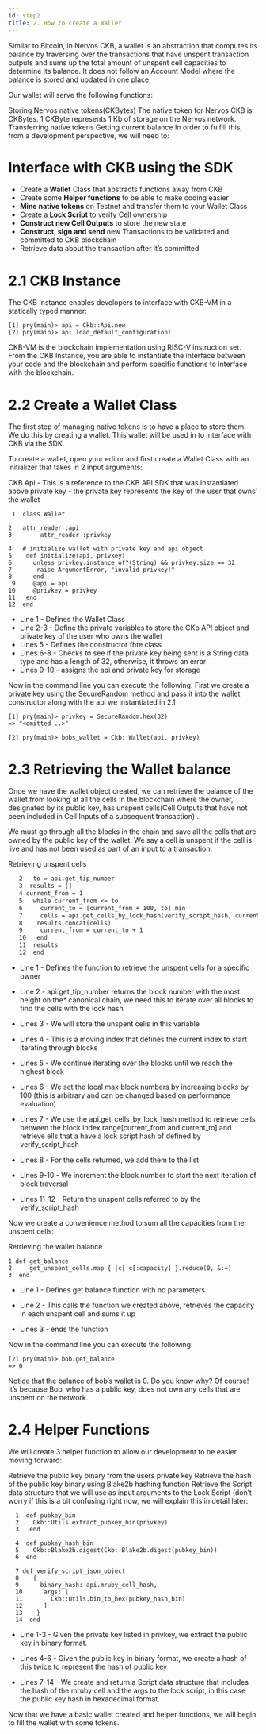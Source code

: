 ```yaml
---
id: step2
title: 2. How to create a Wallet
---
```


Similar to Bitcoin, in Nervos CKB, a wallet is an abstraction that computes its balance by traversing over the transactions that have unspent transaction outputs and sums up the total amount of unspent cell capacities to determine its balance. It does not follow an Account Model where the balance is stored and updated in one place.

Our wallet will serve the following functions:

Storing Nervos native tokens(CKBytes)
The native token for Nervos CKB is CKBytes. 1 CKByte represents 1 Kb of storage on the Nervos network.
Transferring native tokens
Getting current balance
In order to fulfill this, from a development perspective, we will need to:

# Interface with CKB using the SDK
* Create a __Wallet__ Class that abstracts functions away from  CKB
* Create some __Helper functions__ to be able to make coding easier
* __Mine native tokens__ on Testnet and transfer them to your Wallet Class
* Create a __Lock Script__ to verify Cell ownership
* __Construct new Cell Outputs__ to store the new state
* __Construct, sign and send__ new Transactions to be validated and committed to CKB blockchain
* Retrieve data about the transaction after it’s committed

# 2.1 CKB Instance

The CKB Instance enables developers to interface with CKB-VM in a statically typed manner:
```
[1] pry(main)> api = Ckb::Api.new
[2] pry(main)> api.load_default_configuration!
```
CKB-VM is the blockchain implementation using RISC-V instruction set. From the CKB Instance, you are able to instantiate the interface between your code and the blockchain and perform specific functions to interface with the blockchain.

# 2.2 Create a Wallet Class

The first step of managing native tokens is to have a place to store them. We do this by creating a wallet. This wallet will be used in to interface with CKB via the SDK.

To create a wallet, open your editor and first create a Wallet Class with an initializer that takes in 2 input arguments:

CKB Api - This is a reference to the CKB API SDK that was instantiated above
private key - the private key represents the key of the user that owns’ the wallet
```
 1  class Wallet

2	attr_reader :api
3   	 attr_reader :privkey

4   # initialize wallet with private key and api object
5    def initialize(api, privkey)
6      unless privkey.instance_of?(String) && privkey.size == 32
7       raise ArgumentError, "invalid privkey!"
8      end
 9     @api = api
10     @privkey = privkey
11   end
12  end
```

* Line 1 - Defines the Wallet Class
* Line 2-3 - Define the private variables to store the CKb API object and private key of the user who owns the wallet
* Lines 5 - Defines the constructor fhte class
* Lines 6-8 - Checks to see if the private key being sent is a String data type and has a length of 32, otherwise, it throws an error
* Lines 9-10 - assigns the api and private key for storage

Now in the command line you can execute the following. First we create a private key using the SecureRandom method and pass it into the wallet constructor along with the api we instantiated in 2.1

```
[1] pry(main)> privkey = SecureRandom.hex(32)
=> "<omitted ..>"

[2] pry(main)> bobs_wallet = Ckb::Wallet(api, privkey)
```

# 2.3 Retrieving the Wallet balance

Once we have the wallet object created, we can retrieve the balance of the wallet from looking at all the cells in the blockchain where the owner, designated by its public key, has unspent cells(Cell Outputs that have not been included in Cell Inputs of a subsequent transaction) .

We must go through all the blocks in the chain and save all the cells that are owned by the public key of the wallet. We say a cell is unspent if the cell is live and has not been used as part of an input to a transaction.

Retrieving unspent cells
```  1  def get_unspent_cells
   2   to = api.get_tip_number
   3  results = []
   4 current_from = 1
   5   while current_from <= to
   6     current_to = [current_from + 100, to].min
   7     cells = api.get_cells_by_lock_hash(verify_script_hash, current_from, current_to)
   8    results.concat(cells)
   9     current_from = current_to + 1
   10   end
   11  results
   12  end
```
* Line 1 - Defines the function to retrieve the unspent cells for a specific owner

* Line 2 -  api.get_tip_number returns the block number with the most height on the* canonical chain, we need this to iterate over all blocks to find the cells  with the lock hash

* Lines 3 - We will store the unspent cells in this variable

* Lines 4  - This is a moving index that defines the current index to start iterating through blocks

* Lines 5  -  We continue iterating over the blocks until we reach the highest block

* Lines 6 - We set the local max block numbers by increasing blocks by 100 (this is arbitrary and can be changed based on performance evaluation)

* Lines 7 - We use the api.get_cells_by_lock_hash method to retrieve cells between the block index range[current_from and current_to] and retrieve ells that a have a lock script hash of defined by verify_script_hash

* Lines 8 - For the cells returned, we add them to the list

* Lines 9-10 - We increment the block number to start the next iteration of block traversal

* Lines 11-12 -  Return the unspent cells referred to by the verify_script_hash

Now we create a convenience method to sum all the capacities from the unspent cells:

Retrieving the wallet balance
```
1 def get_balance
2     get_unspent_cells.map { |c| c[:capacity] }.reduce(0, &:+)
3  end
```
* Line 1 - Defines get balance function with no parameters

* Line 2 - This calls the function we created above, retrieves the capacity in each unspent cell and sums it up

* Lines 3 - ends the function

Now in the command line you can execute the following:

```
[2] pry(main)> bob.get_balance
=> 0
```
Notice that the balance of bob’s wallet is 0. Do you know why? Of course! It’s because Bob, who has a public key, does not own any cells that are unspent on the network.

# 2.4 Helper Functions

We will create 3 helper function to allow our development to be easier moving forward:

Retrieve the public key binary from the users private key
Retrieve the hash of the public key binary using Blake2b hashing function
Retrieve the Script data structure that we will use as input arguments to the Lock Script (don’t worry if this is a bit confusing right now, we will explain this in detail later:

```
  1  def pubkey_bin
  2    Ckb::Utils.extract_pubkey_bin(privkey)
  3   end

  4  def pubkey_hash_bin
  5    Ckb::Blake2b.digest(Ckb::Blake2b.digest(pubkey_bin))
  6  end

  7 def verify_script_json_object
  8    {
  9      binary_hash: api.mruby_cell_hash,
  10      args: [
  11        Ckb::Utils.bin_to_hex(pubkey_hash_bin)
  12      ]
  13    }
  14  end
```

* Line 1-3  - Given the private key listed in privkey, we extract the public key in binary format.

* Lines 4-6  - Given the public key in binary format, we create a hash of this twice to represent the hash of public key

* Lines 7-14 - We create and return a Script data structure that includes the hash of the mruby cell and the args to the lock script, in this case the public key hash in hexadecimal format.  

Now that we have a basic wallet created and helper functions, we will begin to fill the wallet with some tokens.
